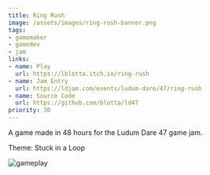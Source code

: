 ```yaml
---
title: Ring Rush
image: /assets/images/ring-rush-banner.png
tags:
- gamemaker
- gamedev
- jam
links:
- name: Play
  url: https://lblotta.itch.io/ring-rush
- name: Jam Entry
  url: https://ldjam.com/events/ludum-dare/47/ring-rush
- name: Source Code
  url: https://github.com/blotta/ld47
priority: 30
---
```


A game made in 48 hours for the Ludum Dare 47 game jam.

Theme: Stuck in a Loop

![gameplay](/assets/images/ring-rush-gameplay.gif)